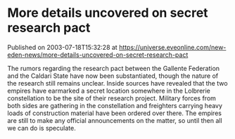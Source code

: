 # More details uncovered on secret research pact
Published on 2003-07-18T15:32:28 at https://universe.eveonline.com/new-eden-news/more-details-uncovered-on-secret-research-pact

The rumors regarding the research pact between the Gallente Federation and the Caldari State have now been substantiated, though the nature of the research still remains unclear. Inside sources have revealed that the two empires have earmarked a secret location somewhere in the Lolbrerie constellation to be the site of their research project. Military forces from both sides are gathering in the constellation and freighters carrying heavy loads of construction material have been ordered over there. The empires are still to make any official announcements on the matter, so until then all we can do is speculate.
